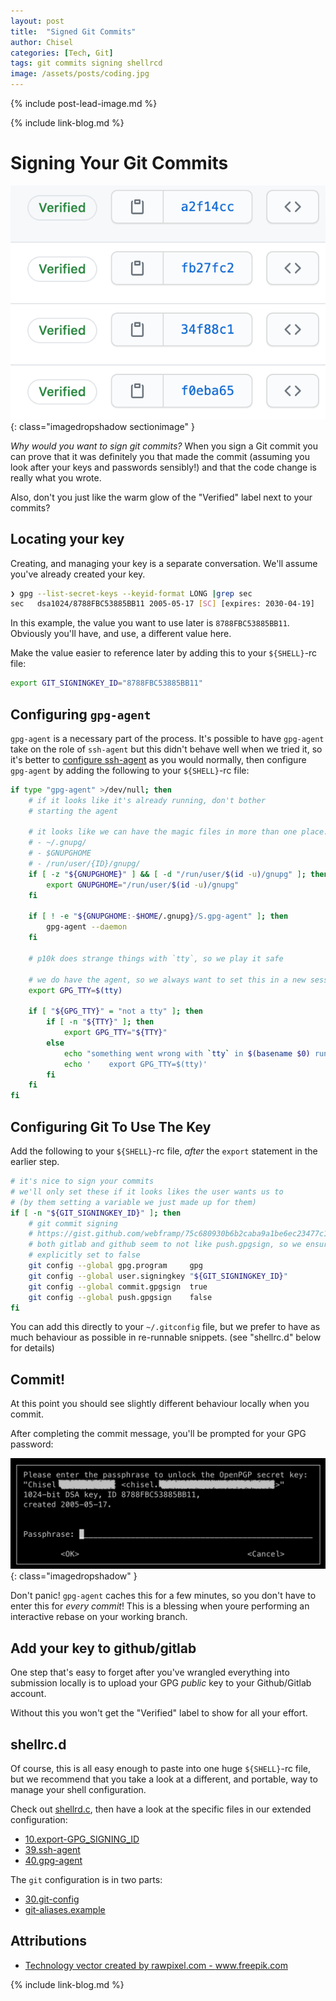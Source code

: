 ```yaml
---
layout: post
title:  "Signed Git Commits"
author: Chisel
categories: [Tech, Git]
tags: git commits signing shellrcd
image: /assets/posts/coding.jpg
---
```


<!-- START doctoc generated TOC please keep comment here to allow auto update -->
<!-- END doctoc generated TOC please keep comment here to allow auto update -->

{% include post-lead-image.md %}

<!--more-->

{% include link-blog.md %}

# Signing Your Git Commits

![image](/assets/posts/signed-commits.png){: class="imagedropshadow sectionimage" }

_Why would you want to sign git commits?_
When you sign a Git commit you can prove that it was definitely you that made
the commit (assuming you look after your keys and passwords sensibly!) and that
the code change is really what you wrote.

Also, don't you just like the warm glow of the "Verified" label next to your commits?

## Locating your key

Creating, and managing your key is a separate conversation. We'll assume you've
already created your key.

```sh
❯ gpg --list-secret-keys --keyid-format LONG |grep sec
sec   dsa1024/8788FBC53885BB11 2005-05-17 [SC] [expires: 2030-04-19]
```

In this example, the value you want to use later is `8788FBC53885BB11`.
Obviously you'll have, and use, a different value here.

Make the value easier to reference later by adding this to your `${SHELL}`-rc
file:

```sh
export GIT_SIGNINGKEY_ID="8788FBC53885BB11"
```

## Configuring `gpg-agent`

`gpg-agent` is a necessary part of the process. It's possible to have
`gpg-agent` take on the role of `ssh-agent` but this didn't behave well when we
tried it, so it's better to [configure ssh-agent](https://github.com/chiselwright/shellrcd-extras-chizcw/blob/extras/chizcw/_agnostic/39.ssh-agent)
as you would normally, then configure `gpg-agent` by adding the following to
your `${SHELL}`-rc file:

```sh
if type "gpg-agent" >/dev/null; then
    # if it looks like it's already running, don't bother
    # starting the agent

    # it looks like we can have the magic files in more than one place:
    # - ~/.gnupg/
    # - $GNUPGHOME
    # - /run/user/{ID}/gnupg/
    if [ -z "${GNUPGHOME}" ] && [ -d "/run/user/$(id -u)/gnupg" ]; then
        export GNUPGHOME="/run/user/$(id -u)/gnupg"
    fi

    if [ ! -e "${GNUPGHOME:-$HOME/.gnupg}/S.gpg-agent" ]; then
        gpg-agent --daemon
    fi

    # p10k does strange things with `tty`, so we play it safe

    # we do have the agent, so we always want to set this in a new session
    export GPG_TTY=$(tty)

    if [ "${GPG_TTY}" = "not a tty" ]; then
        if [ -n "${TTY}" ]; then
            export GPG_TTY="${TTY}"
        else
            echo "something went wrong with `tty` in $(basename $0) run this: "
            echo '    export GPG_TTY=$(tty)'
        fi
    fi
fi
```

## Configuring Git To Use The Key

Add the following to your `${SHELL}`-rc file, *after* the `export` statement in
the earlier step.

```sh
# it's nice to sign your commits
# we'll only set these if it looks likes the user wants us to
# (by them setting a variable we just made up for them)
if [ -n "${GIT_SIGNINGKEY_ID}" ]; then
    # git commit signing
    # https://gist.github.com/webframp/75c680930b6b2caba9a1be6ec23477c1
    # both gitlab and github seem to not like push.gpgsign, so we ensure that's
    # explicitly set to false
    git config --global gpg.program     gpg
    git config --global user.signingkey "${GIT_SIGNINGKEY_ID}"
    git config --global commit.gpgsign  true
    git config --global push.gpgsign    false
fi
```

You can add this directly to your `~/.gitconfig` file, but we prefer to have as
much behaviour as possible in re-runnable snippets. (see "shellrc.d" below for
details)

## Commit!

At this point you should see slightly different behaviour locally when you commit.

After completing the commit message, you'll be prompted for your GPG password:

![image](/assets/posts/git-signing-prompt.png){: class="imagedropshadow" }

Don't panic! `gpg-agent` caches this for a few minutes, so you don't have to
enter this for _every commit_! This is a blessing when youre performing an
interactive rebase on your working branch.

## Add your key to github/gitlab

One step that's easy to forget after you've wrangled everything into submission
locally is to upload your GPG *public* key to your Github/Gitlab account.

Without this you won't get the "Verified" label to show for all your effort.

## shellrc.d

Of course, this is all easy enough to paste into one huge `${SHELL}`-rc file,
but we recommend that you take a look at a different, and portable, way to
manage your shell configuration.

Check out
[shellrd.c](https://github.com/chiselwright/shellrcd/blob/master/README.md),
then have a look at the specific files in our extended configuration:

- [10.export-GPG_SIGNING_ID](https://github.com/chiselwright/shellrcd-extras-chizcw/blob/extras/chizcw/_agnostic/10.export-GPG_SIGNING_ID)
- [39.ssh-agent](https://github.com/chiselwright/shellrcd-extras-chizcw/blob/extras/chizcw/_agnostic/39.ssh-agent)
- [40.gpg-agent](https://github.com/chiselwright/shellrcd-extras-chizcw/blob/extras/chizcw/_agnostic/40.gpg-agent)

The `git` configuration is in two parts:

- [30.git-config](https://github.com/chiselwright/shellrcd-extras-chizcw/blob/extras/chizcw/_agnostic/30.git-config)
- [git-aliases.example](https://github.com/chiselwright/shellrcd-extras-chizcw/blob/extras/chizcw/_shared/git-aliases.example#L87)

## Attributions

- <a href="https://www.freepik.com/free-photos-vectors/technology">Technology vector created by rawpixel.com - www.freepik.com</a>

{% include link-blog.md %}
